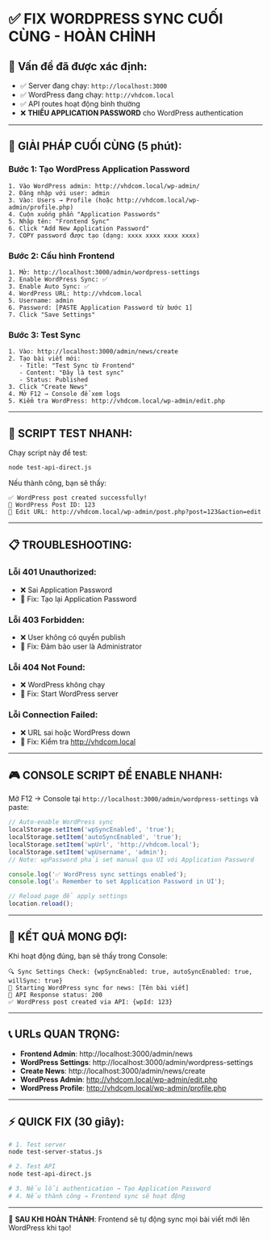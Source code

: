 # ✅ FIX WORDPRESS SYNC CUỐI CÙNG - HOÀN CHỈNH

## 🎯 Vấn đề đã được xác định:
- ✅ Server đang chạy: `http://localhost:3000`
- ✅ WordPress đang chạy: `http://vhdcom.local`
- ✅ API routes hoạt động bình thường
- ❌ **THIẾU APPLICATION PASSWORD** cho WordPress authentication

---

## 🔧 GIẢI PHÁP CUỐI CÙNG (5 phút):

### Bước 1: Tạo WordPress Application Password
```
1. Vào WordPress admin: http://vhdcom.local/wp-admin/
2. Đăng nhập với user: admin
3. Vào: Users → Profile (hoặc http://vhdcom.local/wp-admin/profile.php)
4. Cuộn xuống phần "Application Passwords"
5. Nhập tên: "Frontend Sync"
6. Click "Add New Application Password"
7. COPY password được tạo (dạng: xxxx xxxx xxxx xxxx)
```

### Bước 2: Cấu hình Frontend
```
1. Mở: http://localhost:3000/admin/wordpress-settings
2. Enable WordPress Sync: ✅
3. Enable Auto Sync: ✅
4. WordPress URL: http://vhdcom.local
5. Username: admin
6. Password: [PASTE Application Password từ bước 1]
7. Click "Save Settings"
```

### Bước 3: Test Sync
```
1. Vào: http://localhost:3000/admin/news/create
2. Tạo bài viết mới:
   - Title: "Test Sync từ Frontend"
   - Content: "Đây là test sync"
   - Status: Published
3. Click "Create News"
4. Mở F12 → Console để xem logs
5. Kiểm tra WordPress: http://vhdcom.local/wp-admin/edit.php
```

---

## 🧪 SCRIPT TEST NHANH:

Chạy script này để test:
```bash
node test-api-direct.js
```

Nếu thành công, bạn sẽ thấy:
```
✅ WordPress post created successfully!
📝 WordPress Post ID: 123
🔗 Edit URL: http://vhdcom.local/wp-admin/post.php?post=123&action=edit
```

---

## 📋 TROUBLESHOOTING:

### Lỗi 401 Unauthorized:
- ❌ Sai Application Password
- 🔧 Fix: Tạo lại Application Password

### Lỗi 403 Forbidden:
- ❌ User không có quyền publish
- 🔧 Fix: Đảm bảo user là Administrator

### Lỗi 404 Not Found:
- ❌ WordPress không chạy
- 🔧 Fix: Start WordPress server

### Lỗi Connection Failed:
- ❌ URL sai hoặc WordPress down
- 🔧 Fix: Kiểm tra http://vhdcom.local

---

## 🎮 CONSOLE SCRIPT ĐỂ ENABLE NHANH:

Mở F12 → Console tại `http://localhost:3000/admin/wordpress-settings` và paste:

```javascript
// Auto-enable WordPress sync
localStorage.setItem('wpSyncEnabled', 'true');
localStorage.setItem('autoSyncEnabled', 'true');
localStorage.setItem('wpUrl', 'http://vhdcom.local');
localStorage.setItem('wpUsername', 'admin');
// Note: wpPassword phải set manual qua UI với Application Password

console.log('✅ WordPress sync settings enabled');
console.log('⚠️ Remember to set Application Password in UI');

// Reload page để apply settings
location.reload();
```

---

## 🎯 KẾT QUẢ MONG ĐỢI:

Khi hoạt động đúng, bạn sẽ thấy trong Console:
```
🔍 Sync Settings Check: {wpSyncEnabled: true, autoSyncEnabled: true, willSync: true}
🚀 Starting WordPress sync for news: [Tên bài viết]
📡 API Response status: 200
✅ WordPress post created via API: {wpId: 123}
```

---

## 📞 URLs QUAN TRỌNG:

- **Frontend Admin**: http://localhost:3000/admin/news
- **WordPress Settings**: http://localhost:3000/admin/wordpress-settings  
- **Create News**: http://localhost:3000/admin/news/create
- **WordPress Admin**: http://vhdcom.local/wp-admin/edit.php
- **WordPress Profile**: http://vhdcom.local/wp-admin/profile.php

---

## ⚡ QUICK FIX (30 giây):

```bash
# 1. Test server
node test-server-status.js

# 2. Test API
node test-api-direct.js

# 3. Nếu lỗi authentication → Tạo Application Password
# 4. Nếu thành công → Frontend sync sẽ hoạt động
```

---

🎉 **SAU KHI HOÀN THÀNH**: Frontend sẽ tự động sync mọi bài viết mới lên WordPress khi tạo! 